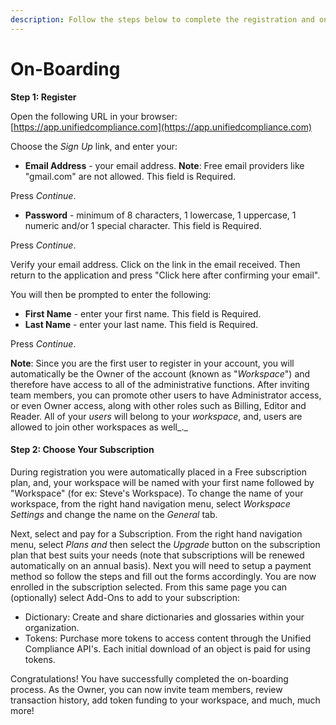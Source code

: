 ```yaml
---
description: Follow the steps below to complete the registration and on-boarding process.
---
```


# On-Boarding

**Step 1:  Register**

Open the following URL in your browser:  [https://app.unifiedcompliance.com](https://app.unifiedcompliance.com)

Choose the _Sign Up_ link, and enter your:

* **Email Address** - your email address.  **Note**:  Free email providers like "gmail.com" are not allowed.  This field is Required.

Press _Continue_.

* **Password** - minimum of 8 characters, 1 lowercase, 1 uppercase, 1 numeric and/or 1 special character.  This field is Required.

Press _Continue_. &#x20;

Verify your email address.  Click on the link in the email received.  Then return to the application and press "Click here after confirming your email". &#x20;

You will then be prompted to enter the following:

* **First Name**  - enter your first name.  This field is Required.
* **Last Name**  - enter your last name. This field is Required.

Press _Continue_.

**Note**: Since you are the first user to register in your account, you will automatically be the Owner of the account (known as "_Workspace_") and therefore have access to all of the administrative functions. After inviting team members, you can promote other users to have Administrator access, or even Owner access, along with other roles such as Billing, Editor and Reader. All of your _users_ will belong to your _workspace_, and, users are allowed to join other workspaces as well_._&#x20;

#### Step 2:  Choose Your Subscription

During registration you were automatically placed in a Free subscription plan, and, your workspace will be named with your first name followed by "Workspace" (for ex: Steve's Workspace).  To change the name of your workspace, from the right hand navigation menu, select _Workspace Settings_ and change the name on the _General_ tab. &#x20;

Next, select and pay for a Subscription.  From the right hand navigation menu, select _Plans and_ then select the _Upgrade_ button on the subscription plan that best suits your needs (note that subscriptions will be renewed automatically on an annual basis).    Next you will need to setup a payment method so follow the steps and fill out the forms accordingly.  You are now enrolled in the subscription selected.  From this same page you can (optionally) select Add-Ons to add to your subscription:

* Dictionary:  Create and share dictionaries and glossaries within your organization.
* Tokens:  Purchase more tokens to access content through the Unified Compliance API's.  Each initial download of an object is paid for using tokens.

Congratulations! You have successfully completed the on-boarding process. As the Owner, you can now invite team members, review transaction history, add token funding to your workspace, and much, much more!&#x20;
